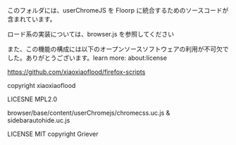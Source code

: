 このフォルダには、userChromeJS を Floorp に統合するためのソースコードが含まれています。

ロード系の実装については、browser.js を参照してください

また、この機能の構成には以下のオープンソースソフトウェアの利用が不可欠でした。ありがとうございます。learn more: about:license

https://github.com/xiaoxiaoflood/firefox-scripts

copyright xiaoxiaoflood

LICESNE MPL2.0

browser/base/content/userChromejs/chromecss.uc.js & sidebarautohide.uc.js

LICENSE MIT
copyright Griever